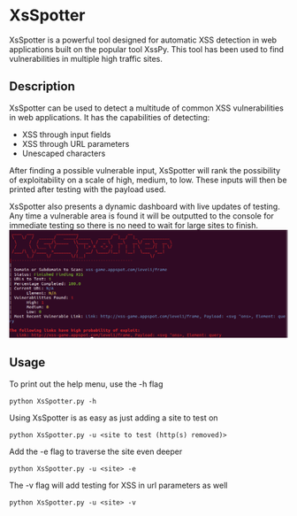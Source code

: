 # XsSpotter
XsSpotter is a powerful tool designed for automatic XSS detection in web applications built on the popular tool XssPy. This tool has been used to find vulnerabilities in multiple high traffic sites.

## Description
XsSpotter can be used to detect a multitude of common XSS vulnerabilities in web applications. It has the capabilities of detecting:
* XSS through input fields
* XSS through URL parameters
* Unescaped characters

After finding a possible vulnerable input, XsSpotter will rank the possibility of exploitability on a scale of high, medium, to low. These inputs will then be printed after testing with the payload used.

XsSpotter also presents a dynamic dashboard with live updates of testing. Any time a vulnerable area is found it will be outputted to the console for immediate testing so there is no need to wait for large sites to finish.
 ![alt text](https://github.com/chefstev/XsSpotter/blob/master/XsSpotterDash.png)

## Usage
To print out the help menu, use the -h flag
```
python XsSpotter.py -h
```
Using XsSpotter is as easy as just adding a site to test on
```
python XsSpotter.py -u <site to test (http(s) removed)>
```
Add the -e flag to traverse the site even deeper
```
python XsSpotter.py -u <site> -e
```
The -v flag will add testing for XSS in url parameters as well
```
python XsSpotter.py -u <site> -v
```
